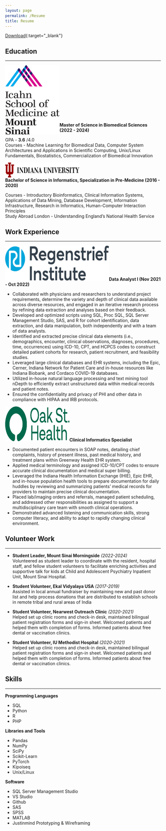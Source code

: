 ```yaml
---
layout: page
permalink: /Resume
title: Resume
---
```


[Download](https://drive.google.com/file/d/1vTKALVJb8XFN1WnXD4NJOmXlo1cdQoGn/view?usp=sharing){:target="_blank"}

## Education 
***

<p class="full-width"><img src="/public/002.png" style="width:11rem;height:14rem" align="left"/></p><br><br><br><br><br><br><br><br><br><br>

 __Master of Science in Biomedical Sciences (2022 - 2024)__<br>
 
 GPA - __3.6__ /4.0 <br>
 Courses - Machine Learning for Biomedical Data, Computer System Architectures and Applications in Scientific Computing, Unix/Linux Fundamentals, Biostatistics, Commercialization of Biomedical Innovation<br>


<p class="full-width"><img src="/public/003.png" style="width:15rem;height:3rem" align="left"/></p><br><br>

 __Bachelor of Science in Informatics, Specialization in Pre-Medicine (2016 - 2020)__ <br>

 Courses - Introductory Bioinformatics, Clinical Information Systems, Applications of Data Mining, Database Development, Information Infrastructure, Research in Informatics, Human-Computer Interaction Principles<br>
 Study Abroad London - Understanding England’s National Health Service <br>

## Work Experience 
***

<p class="full-width"><img src="/pic004.png" style="width:21rem;height:7rem" align="left"/></p><br><br><br><br><br>

 __Data Analyst I (Nov 2021 - Oct 2022)__ <br>

- Collaborated with physicians and researchers to understand project requirements, determine the variety and depth
of clinical data available across diverse resources, and engaged in an iterative research process by refining data
extraction and analyses based on their feedback.
- Developed and optimized scripts using SQL, Proc SQL, SQL Server Management Studio, SAS, and R for
cohort identification, data extraction, and data manipulation, both independently and with a team of data analysts.
- Identified and extracted precise clinical data elements (i.e., demographics, encounter, clinical observations,
diagnoses, procedures, time, occurrences) using ICD-10, CPT, and HCPCS codes to construct detailed patient
cohorts for research, patient recruitment, and feasibility studies.
- Leveraged large clinical databases and EHR systems, including the Epic, Cerner, Indiana Network for Patient
Care and in-house resources like Indiana Biobank, and Cordaco COVID-19 databases.
- Utilized in-house natural language processing and text mining tool nDepth to efficiently extract unstructured data
within medical records and patient notes.
- Ensured the confidentiality and privacy of PHI and other data in compliance with HIPAA and IRB protocols.



<p class="full-width"><img src="/pic005.png" style="width:13rem;height:7rem" align="left"/></p><br><br><br><br><br>

 __Clinical Informatics Specialist__ <br>
- Documented patient encounters in SOAP notes, detailing chief complaints, history of present illness, past medical
history, and treatment plans within Greenway Health EHR system.
- Applied medical terminology and assigned ICD-10/CPT codes to ensure accurate clinical documentation and
medical super billing.
- Leveraged the Indiana Health Information Exchange (IHIE), Epic EHR, and in-house population health tools to
prepare documentation for daily huddles by reviewing and summarizing patients’ medical records for providers to
maintain precise clinical documentation.
- Placed lab/imaging orders and referrals, managed patient scheduling, and addressed other responsibilities as
assigned to support a multidisciplinary care team with smooth clinical operations.
- Demonstrated advanced listening and communication skills, strong computer literacy, and ability to adapt to
rapidly changing clinical environment.

## Volunteer Work 
***

- __Student Leader, Mount Sinai Morningside__ *(2022-2024)* <br>
Volunteered as student leader to coordinate with the resident, hospital staff, and fellow student volunteers to facilitate enriching activities and supportive talk for kids at Child and Adolescent Psychiatry Inpatient Unit, Mount Sinai Hospital. <br>

- __Student Volunteer, Ekal Vidyalaya USA__ *(2017-2019)* <br>
Assisted in local annual fundraiser by maintaining new and past donor list and help process donations that are distributed to establish schools in remote tribal and rural areas of India<br>

- __Student Volunteer, Nearwest Outreach Clinic__ *(2020-2021)* <br>
Helped set up clinic rooms and check-in desk, maintained bilingual patient registration forms and sign-in sheet. Welcomed patients and helped them with completion of forms. Informed patients about free dental or vaccination clinics.

- __Student Volunteer, IU Methodist Hospital__ *(2020-2021)* <br>
Helped set up clinic rooms and check-in desk, maintained bilingual patient registration forms and sign-in sheet. Welcomed patients and helped them with completion of forms. Informed patients about free dental or vaccination clinics.

## Skills 
***

__Programming Languages__ 
- SQL
- Python
- R
- PHP

__Libraries and Tools__
- Pandas
- NumPy
- SciPy
- Scikit-Learn
- PyTorch
- Kipoiseq
- Unix/Linux

__Software__ 
- SQL Server Management Studio
- VS Studio
- Github
- SAS
- SPSS
- MATLAB
- Justinmind Prototyping & Wireframing


